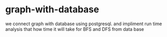 # graph-with-database
we connect graph with database using postgresql. and impliment run time analysis that how time it will take for BFS and DFS from data base
